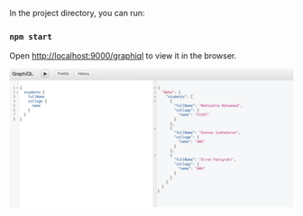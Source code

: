 In the project directory, you can run:

### `npm start`

Open [http://localhost:9000/graphiql](http://localhost:9000/graphiql) to view it in the browser.

![Preview](/preview.png)
